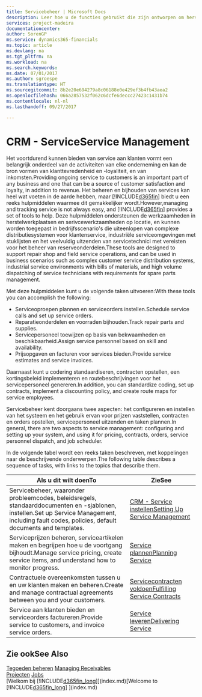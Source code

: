 ```yaml
---
title: Servicebeheer | Microsoft Docs
description: Leer hoe u de functies gebruikt die zijn ontworpen om herstelwerkplaats- en serivcewerkzaamheden te ondersteunen.
services: project-madeira
documentationcenter: 
author: SorenGP
ms.service: dynamics365-financials
ms.topic: article
ms.devlang: na
ms.tgt_pltfrm: na
ms.workload: na
ms.search.keywords: 
ms.date: 07/01/2017
ms.author: sgroespe
ms.translationtype: HT
ms.sourcegitcommit: 8b2e20e694279a8c06188e0e429ef3b4fb43aea2
ms.openlocfilehash: 066a2857532f062c6dcfe6deccc27423c1431b74
ms.contentlocale: nl-nl
ms.lasthandoff: 09/27/2017

---
```

# <a name="service-management"></a><span data-ttu-id="52c4f-103">CRM - Service</span><span class="sxs-lookup"><span data-stu-id="52c4f-103">Service Management</span></span>
<span data-ttu-id="52c4f-104">Het voortdurend kunnen bieden van service aan klanten vormt een belangrijk onderdeel van de activiteiten van elke onderneming en kan de bron vormen van klanttevredenheid en -loyaliteit, en van inkomsten.</span><span class="sxs-lookup"><span data-stu-id="52c4f-104">Providing ongoing service to customers is an important part of any business and one that can be a source of customer satisfaction and loyalty, in addition to revenue.</span></span> <span data-ttu-id="52c4f-105">Het beheren en bijhouden van services kan heel wat voeten in de aarde hebben, maar [!INCLUDE[d365fin](includes/d365fin_md.md)] biedt u een reeks hulpmiddelen waarmee dit gemakkelijker wordt.</span><span class="sxs-lookup"><span data-stu-id="52c4f-105">However,managing and tracking service is not always easy, and [!INCLUDE[d365fin](includes/d365fin_md.md)] provides a set of tools to help.</span></span> <span data-ttu-id="52c4f-106">Deze hulpmiddelen ondersteunen de werkzaamheden in herstelwerkplaatsen en serivcewerkzaamheden op locatie, en kunnen worden toegepast in bedrijfsscenario's die uiteenlopen van complexe distributiesystemen voor klantenservice, industriële serviceomgevingen met stuklijsten en het veelvuldig uitzenden van servicetechnici met vereisten voor het beheer van reserveonderdelen.</span><span class="sxs-lookup"><span data-stu-id="52c4f-106">These tools are designed to support repair shop and field service operations, and can be used in business scenarios such as complex customer service distribution systems, industrial service environments with bills of materials, and high volume dispatching of service technicians with requirements for spare parts management.</span></span>  

 <span data-ttu-id="52c4f-107">Met deze hulpmiddelen kunt u de volgende taken uitvoeren:</span><span class="sxs-lookup"><span data-stu-id="52c4f-107">With these tools you can accomplish the following:</span></span>  

* <span data-ttu-id="52c4f-108">Serviceoproepen plannen en serviceorders instellen.</span><span class="sxs-lookup"><span data-stu-id="52c4f-108">Schedule service calls and set up service orders.</span></span>  
* <span data-ttu-id="52c4f-109">Reparatieonderdelen en voorraden bijhouden.</span><span class="sxs-lookup"><span data-stu-id="52c4f-109">Track repair parts and supplies.</span></span>  
* <span data-ttu-id="52c4f-110">Servicepersoneel toewijzen op basis van bekwaamheden en beschikbaarheid.</span><span class="sxs-lookup"><span data-stu-id="52c4f-110">Assign service personnel based on skill and availability.</span></span>  
* <span data-ttu-id="52c4f-111">Prijsopgaven en facturen voor services bieden.</span><span class="sxs-lookup"><span data-stu-id="52c4f-111">Provide service estimates and service invoices.</span></span>  

<span data-ttu-id="52c4f-112">Daarnaast kunt u codering standaardiseren, contracten opstellen, een kortingsbeleid implementeren en routebeschrijvingen voor het servicepersoneel genereren.</span><span class="sxs-lookup"><span data-stu-id="52c4f-112">In addition, you can standardize coding, set up contracts, implement a discounting policy, and create route maps for service employees.</span></span>  

<span data-ttu-id="52c4f-113">Servicebeheer kent doorgaans twee aspecten: het configureren en instellen van het systeem en het gebruik ervan voor prijzen vaststellen, contracten en orders opstellen, servicepersoneel uitzenden en taken plannen.</span><span class="sxs-lookup"><span data-stu-id="52c4f-113">In general, there are two aspects to service management: configuring and setting up your system, and using it for pricing, contracts, orders, service personnel dispatch, and job scheduler.</span></span>  

<span data-ttu-id="52c4f-114">In de volgende tabel wordt een reeks taken beschreven, met koppelingen naar de beschrijvende onderwerpen.</span><span class="sxs-lookup"><span data-stu-id="52c4f-114">The following table describes a sequence of tasks, with links to the topics that describe them.</span></span>   

|<span data-ttu-id="52c4f-115">**Als u dit wilt doen**</span><span class="sxs-lookup"><span data-stu-id="52c4f-115">**To**</span></span>|<span data-ttu-id="52c4f-116">**Zie**</span><span class="sxs-lookup"><span data-stu-id="52c4f-116">**See**</span></span>|  
|------------|-------------|  
|<span data-ttu-id="52c4f-117">Servicebeheer, waaronder probleemcodes, beleidsregels, standaarddocumenten en -sjablonen, instellen.</span><span class="sxs-lookup"><span data-stu-id="52c4f-117">Set up Service Management, including fault codes, policies, default documents and templates.</span></span>|[<span data-ttu-id="52c4f-118">CRM - Service instellen</span><span class="sxs-lookup"><span data-stu-id="52c4f-118">Setting Up Service Management</span></span>](service-setup-service.md)|  
|<span data-ttu-id="52c4f-119">Serviceprijzen beheren, serviceartikelen maken en begrijpen hoe u de voortgang bijhoudt.</span><span class="sxs-lookup"><span data-stu-id="52c4f-119">Manage service pricing, create service items, and understand how to monitor progress.</span></span>|[<span data-ttu-id="52c4f-120">Service plannen</span><span class="sxs-lookup"><span data-stu-id="52c4f-120">Planning Service</span></span>](service-plan-service.md)|  
|<span data-ttu-id="52c4f-121">Contractuele overeenkomsten tussen u en uw klanten maken en beheren.</span><span class="sxs-lookup"><span data-stu-id="52c4f-121">Create and manage contractual agreements between you and your customers.</span></span>|[<span data-ttu-id="52c4f-122">Servicecontracten voldoen</span><span class="sxs-lookup"><span data-stu-id="52c4f-122">Fulfilling Service Contracts</span></span>](service-fulfill-service-contracts.md)|  
|<span data-ttu-id="52c4f-123">Service aan klanten bieden en serviceorders factureren.</span><span class="sxs-lookup"><span data-stu-id="52c4f-123">Provide service to customers, and invoice service orders.</span></span>|[<span data-ttu-id="52c4f-124">Service leveren</span><span class="sxs-lookup"><span data-stu-id="52c4f-124">Delivering Service</span></span>](service-deliver-service.md)|  

## <a name="see-also"></a><span data-ttu-id="52c4f-125">Zie ook</span><span class="sxs-lookup"><span data-stu-id="52c4f-125">See Also</span></span>  
<span data-ttu-id="52c4f-126">[Tegoeden beheren](receivables-manage-receivables.md) </span><span class="sxs-lookup"><span data-stu-id="52c4f-126">[Managing Receivables](receivables-manage-receivables.md) </span></span>  
<span data-ttu-id="52c4f-127">[Projecten](projects-how-create-jobs.md) </span><span class="sxs-lookup"><span data-stu-id="52c4f-127">[Jobs](projects-how-create-jobs.md) </span></span>  
<span data-ttu-id="52c4f-128">[Welkom bij [!INCLUDE[d365fin_long](includes/d365fin_long_md.md)]](index.md)</span><span class="sxs-lookup"><span data-stu-id="52c4f-128">[Welcome to [!INCLUDE[d365fin_long](includes/d365fin_long_md.md)] ](index.md)</span></span>

